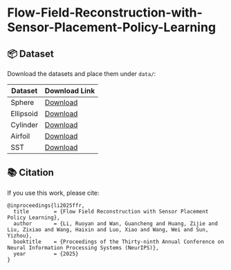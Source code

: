 # Flow-Field-Reconstruction-with-Sensor-Placement-Policy-Learning

## 📦 Dataset

Download the datasets and place them under `data/`:

| Dataset | Download Link |
|----------|----------------|
| Sphere | [Download](https://drive.google.com/drive/folders/1zqFrLokOl55Z74LGm5vCMevekBELQEvT?usp=share_link) |
| Ellipsoid | [Download](https://drive.google.com/drive/folders/1Potzq5YJcym41QozTWzn1YmrAvcsnZ_3?usp=share_link) |
| Cylinder | [Download](https://drive.google.com/drive/folders/1vUxaDbpIOI_NEqSAATwQ-_9x5udPNvdD?usp=share_link) |
| Airfoil | [Download](https://drive.google.com/drive/folders/1jboXxbgV3i5606tbreQSH6Z_H7EI5063?usp=share_link) |
| SST | [Download](https://psl.noaa.gov/data/gridded/data.noaa.oisst.v2.html) |


## 📚 Citation

If you use this work, please cite:

    @inproceedings{li2025ffr,
      title        = {Flow Field Reconstruction with Sensor Placement Policy Learning},
      author       = {Li, Ruoyan and Wan, Guancheng and Huang, Zijie and Liu, Zixiao and Wang, Haixin and Luo, Xiao and Wang, Wei and Sun, Yizhou},
      booktitle    = {Proceedings of the Thirty-ninth Annual Conference on Neural Information Processing Systems (NeurIPS)},
      year         = {2025}
    }
